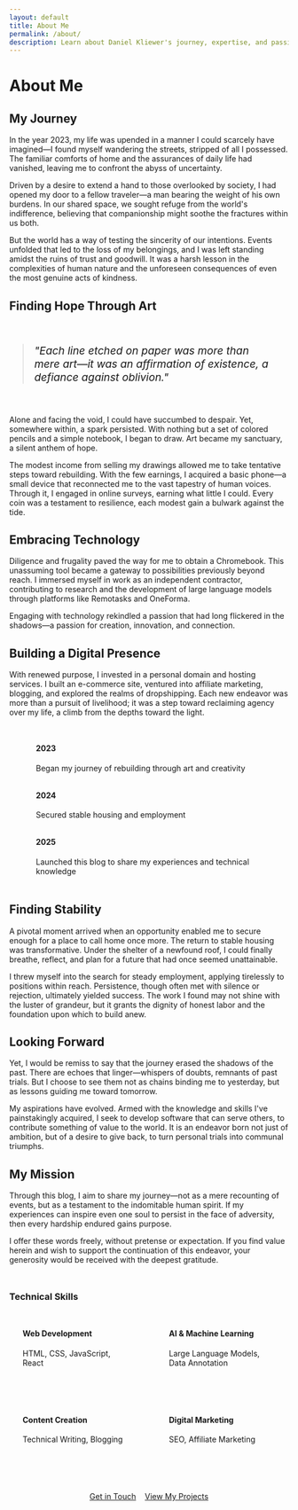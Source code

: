 ```yaml
---
layout: default
title: About Me
permalink: /about/
description: Learn about Daniel Kliewer's journey, expertise, and passion for technology, writing, and helping others through innovative solutions.
---
```


# About Me

## My Journey

In the year 2023, my life was upended in a manner I could scarcely have imagined—I found myself wandering the streets, stripped of all I possessed. The familiar comforts of home and the assurances of daily life had vanished, leaving me to confront the abyss of uncertainty.

Driven by a desire to extend a hand to those overlooked by society, I had opened my door to a fellow traveler—a man bearing the weight of his own burdens. In our shared space, we sought refuge from the world's indifference, believing that companionship might soothe the fractures within us both.

But the world has a way of testing the sincerity of our intentions. Events unfolded that led to the loss of my belongings, and I was left standing amidst the ruins of trust and goodwill. It was a harsh lesson in the complexities of human nature and the unforeseen consequences of even the most genuine acts of kindness.

## Finding Hope Through Art

<div class="quote-box">
  <blockquote>
    "Each line etched on paper was more than mere art—it was an affirmation of existence, a defiance against oblivion."
  </blockquote>
</div>

Alone and facing the void, I could have succumbed to despair. Yet, somewhere within, a spark persisted. With nothing but a set of colored pencils and a simple notebook, I began to draw. Art became my sanctuary, a silent anthem of hope.

The modest income from selling my drawings allowed me to take tentative steps toward rebuilding. With the few earnings, I acquired a basic phone—a small device that reconnected me to the vast tapestry of human voices. Through it, I engaged in online surveys, earning what little I could. Every coin was a testament to resilience, each modest gain a bulwark against the tide.

## Embracing Technology

Diligence and frugality paved the way for me to obtain a Chromebook. This unassuming tool became a gateway to possibilities previously beyond reach. I immersed myself in work as an independent contractor, contributing to research and the development of large language models through platforms like Remotasks and OneForma. 

Engaging with technology rekindled a passion that had long flickered in the shadows—a passion for creation, innovation, and connection.

## Building a Digital Presence

With renewed purpose, I invested in a personal domain and hosting services. I built an e-commerce site, ventured into affiliate marketing, blogging, and explored the realms of dropshipping. Each new endeavor was more than a pursuit of livelihood; it was a step toward reclaiming agency over my life, a climb from the depths toward the light.

<div class="timeline">
  <div class="timeline-item">
    <div class="timeline-marker"></div>
    <div class="timeline-content">
      <h4>2023</h4>
      <p>Began my journey of rebuilding through art and creativity</p>
    </div>
  </div>
  <div class="timeline-item">
    <div class="timeline-marker"></div>
    <div class="timeline-content">
      <h4>2024</h4>
      <p>Secured stable housing and employment</p>
    </div>
  </div>
  <div class="timeline-item">
    <div class="timeline-marker"></div>
    <div class="timeline-content">
      <h4>2025</h4>
      <p>Launched this blog to share my experiences and technical knowledge</p>
    </div>
  </div>
</div>

## Finding Stability

A pivotal moment arrived when an opportunity enabled me to secure enough for a place to call home once more. The return to stable housing was transformative. Under the shelter of a newfound roof, I could finally breathe, reflect, and plan for a future that had once seemed unattainable.

I threw myself into the search for steady employment, applying tirelessly to positions within reach. Persistence, though often met with silence or rejection, ultimately yielded success. The work I found may not shine with the luster of grandeur, but it grants the dignity of honest labor and the foundation upon which to build anew.

## Looking Forward

Yet, I would be remiss to say that the journey erased the shadows of the past. There are echoes that linger—whispers of doubts, remnants of past trials. But I choose to see them not as chains binding me to yesterday, but as lessons guiding me toward tomorrow.

My aspirations have evolved. Armed with the knowledge and skills I've painstakingly acquired, I seek to develop software that can serve others, to contribute something of value to the world. It is an endeavor born not just of ambition, but of a desire to give back, to turn personal trials into communal triumphs.

## My Mission

Through this blog, I aim to share my journey—not as a mere recounting of events, but as a testament to the indomitable human spirit. If my experiences can inspire even one soul to persist in the face of adversity, then every hardship endured gains purpose.

I offer these words freely, without pretense or expectation. If you find value herein and wish to support the continuation of this endeavor, your generosity would be received with the deepest gratitude.

<div class="skills-section">
  <h3>Technical Skills</h3>
  <div class="skills-grid">
    <div class="skill-item">
      <h4>Web Development</h4>
      <p>HTML, CSS, JavaScript, React</p>
    </div>
    <div class="skill-item">
      <h4>AI & Machine Learning</h4>
      <p>Large Language Models, Data Annotation</p>
    </div>
    <div class="skill-item">
      <h4>Content Creation</h4>
      <p>Technical Writing, Blogging</p>
    </div>
    <div class="skill-item">
      <h4>Digital Marketing</h4>
      <p>SEO, Affiliate Marketing</p>
    </div>
  </div>
</div>

<div class="cta-container">
  <a href="/contact/" class="btn">Get in Touch</a>
  <a href="/projects/" class="btn btn-secondary">View My Projects</a>
</div>

<style>
  .about-image {
    text-align: center;
    margin: 2rem 0;
  }
  
  .profile-image {
    max-width: 300px;
    border-radius: 50%;
    box-shadow: 0 4px 12px var(--shadow);
    transition: transform 0.3s ease, box-shadow 0.3s ease;
  }
  
  .profile-image:hover {
    transform: scale(1.02);
    box-shadow: 0 8px 24px var(--shadow-hover);
  }
  
  .quote-box {
    background-color: var(--secondary-color);
    border-left: 4px solid var(--primary-color);
    padding: 1.5rem;
    margin: 2rem 0;
    border-radius: 0 var(--border-radius-md) var(--border-radius-md) 0;
  }
  
  .quote-box blockquote {
    font-style: italic;
    font-size: 1.2rem;
    color: var(--primary-color);
    margin: 0;
  }
  
  .timeline {
    position: relative;
    margin: 3rem 0;
    padding-left: 2rem;
  }
  
  .timeline:before {
    content: '';
    position: absolute;
    top: 0;
    left: 0;
    height: 100%;
    width: 2px;
    background-color: var(--primary-color);
  }
  
  .timeline-item {
    position: relative;
    margin-bottom: 2rem;
  }
  
  .timeline-marker {
    position: absolute;
    left: -2rem;
    width: 1rem;
    height: 1rem;
    border-radius: 50%;
    background-color: var(--primary-color);
    border: 2px solid var(--white);
    box-shadow: 0 0 0 2px var(--primary-color);
  }
  
  .timeline-content {
    padding-left: 1rem;
  }
  
  .timeline-content h4 {
    margin-top: 0;
    color: var(--primary-color);
  }
  
  .skills-section {
    margin: 3rem 0;
  }
  
  .skills-grid {
    display: grid;
    grid-template-columns: repeat(auto-fill, minmax(200px, 1fr));
    gap: 1.5rem;
    margin-top: 1.5rem;
  }
  
  .skill-item {
    background-color: var(--white);
    padding: 1.5rem;
    border-radius: var(--border-radius-md);
    box-shadow: 0 4px 12px var(--shadow);
    transition: transform 0.3s ease, box-shadow 0.3s ease;
  }
  
  .skill-item:hover {
    transform: translateY(-5px);
    box-shadow: 0 8px 24px var(--shadow-hover);
  }
  
  .skill-item h4 {
    margin-top: 0;
    color: var(--primary-color);
  }
  
  .cta-container {
    display: flex;
    gap: 1rem;
    margin: 3rem 0;
    justify-content: center;
  }
  
  @media (max-width: 768px) {
    .skills-grid {
      grid-template-columns: 1fr;
    }
    
    .cta-container {
      flex-direction: column;
    }
  }
</style>
